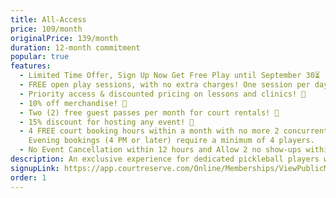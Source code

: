 ```yaml
---
title: All-Access
price: 109/month
originalPrice: 139/month
duration: 12-month commitment
popular: true
features:
  - Limited Time Offer, Sign Up Now Get Free Play until September 30⏳
  - FREE open play sessions, with no extra charges! One session per day. 🤸‍♀️
  - Priority access & discounted pricing on lessons and clinics! 🥇
  - 10% off merchandise! 👕
  - Two (2) free guest passes per month for court rentals! 🤝
  - 15% discount for hosting any event! 🎉
  - 4 FREE court booking hours within a month with no more 2 concurrent booking.
    Evening bookings (4 PM or later) require a minimum of 4 players.
  - No Event Cancellation within 12 hours and Allow 2 no show-ups within 1 month
description: An exclusive experience for dedicated pickleball players with a limited quantity available.
signupLink: https://app.courtreserve.com/Online/Memberships/ViewPublicMembership/16040?membershipId=196492
order: 1
---
```


